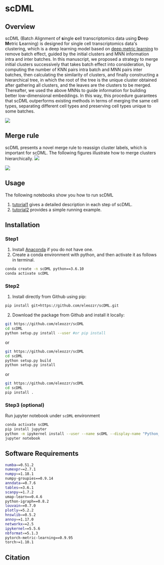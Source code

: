 # scDML

## Overview

scDML (Batch Alignment of **s**ingle **c**ell transcriptomics data using **D**eep **M**etric **L**earning) is designed for single cell transcriptomics data's clustering, which is a deep learning model based on [deep metric learning](https://kevinmusgrave.github.io/pytorch-metric-learning) to remove batch effect, guided by the initial clusters and MNN information intra and inter batches. In this manuscript, we proposed a strategy to merge initial clusters successively that takes batch effect into consideration, by computing the number of KNN pairs intra batch and MNN pairs inter batches, then calculating the similarity of clusters, and finally constructing a hierarchical tree, in which the root of the tree is the unique cluster obtained after gathering all clusters, and the leaves are the clusters to be merged. Thereafter, we used the above MNNs to guide information for building better low-dimensional embeddings. In this way, this procedure guarantees that scDML outperforms existing methods in terms of merging the same cell types, separating different cell types and preserving cell types unique to some batches.



![](./images/workflow1.png)

## Merge rule

scDML presents a novel merge rule to reassign cluster labels, which is important for scDML. The following figures illustrate how to merge clusters hierarchically.
![](./images/init_cluster.png)


![](./images/scDML_merge_rule.gif)

## Usage
 
The following notebooks show you how to run scDML  

1. [tutorial1](./tutorial/tutorial1.ipynb) gives a detailed description in each step of scDML.  
2. [tutorial2](./tutorial/tutorial2.ipynb) provides a simple running example. 

## Installation

### Step1 

1. Install [Anaconda](https://www.anaconda.com/products/individual) if you do not have one.
2. Create a conda environment with python, and then activate it as follows in terminal.

```bash
conda create -n scDML python==3.6.10
conda activate scDML
```

### Step2

1. Install directly from Github using pip:
```bash 
pip install git+https://github.com/eleozzr/scDML.git
```

2. Download the package from Github and install it locally:

```bash
git https://github.com/eleozzr/scDML
cd scDML
python setup.py install --user #or pip install 
```
or 
```bash
git https://github.com/eleozzr/scDML
cd scDML
python setup.py build
python setup.py install
```

or 
```bash
git https://github.com/eleozzr/scDML
cd scDML
pip install .
```

### Step3 (optional)

Run jupyter notebook under `scDML` environment

```bash
conda activate scDML
pip install jupyter
python -m ipykernel install --user --name scDML --display-name "Python_scDML" 
jupyter notebook
```

## Software Requirements

```bash
numba==0.51.2
numexpr==2.7.1
numpy==1.18.1 
numpy-groupies==0.9.14
anndata==0.7.6
tables==3.6.1
scanpy==1.7.2
umap-learn==0.4.6
python-igraph==0.8.2
louvain==0.7.0
plotly==5.2.2
hnswlib==0.5.2
annoy==1.17.0
networkx==2.5
ipykernel==5.5.6
nbformat==5.1.3
pytorch-metric-learning==0.9.95
torch>=1.10.1
```

## Citation

